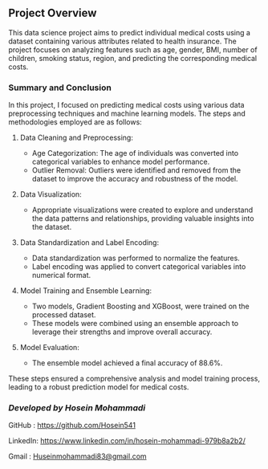 ## Project Overview
This data science project aims to predict individual medical costs using a dataset containing various attributes related to health insurance. The project focuses on analyzing features such as age, gender, BMI, number of children, smoking status, region, and predicting the corresponding medical costs.

### Summary and Conclusion

In this project, I focused on predicting medical costs using various data preprocessing techniques and machine learning models. The steps and methodologies employed are as follows:

1. Data Cleaning and Preprocessing:
   - Age Categorization: The age of individuals was converted into categorical variables to enhance model performance.
   - Outlier Removal: Outliers were identified and removed from the dataset to improve the accuracy and robustness of the model.

2. Data Visualization:
   - Appropriate visualizations were created to explore and understand the data patterns and relationships, providing valuable insights into the dataset.

3. Data Standardization and Label Encoding:
   - Data standardization was performed to normalize the features.
   - Label encoding was applied to convert categorical variables into numerical format.

4. Model Training and Ensemble Learning:
   - Two models, Gradient Boosting and XGBoost, were trained on the processed dataset.
   - These models were combined using an ensemble approach to leverage their strengths and improve overall accuracy.

5. Model Evaluation:
   - The ensemble model achieved a final accuracy of 88.6%.

These steps ensured a comprehensive analysis and model training process, leading to a robust prediction model for medical costs.
### *Developed by Hosein Mohammadi*
GitHub : https://github.com/Hosein541

LinkedIn: https://www.linkedin.com/in/hosein-mohammadi-979b8a2b2/

Gmail : Huseinmohammadi83@gmail.com
